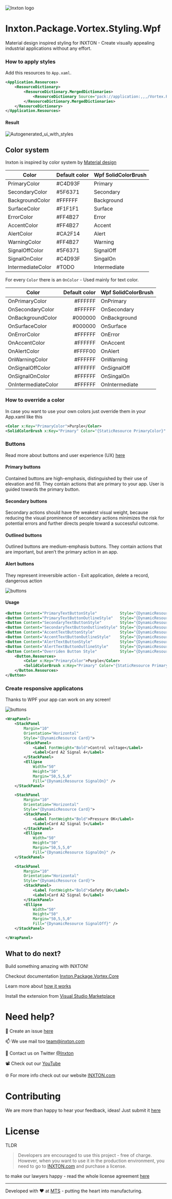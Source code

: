 ![Inxton logo](/common/assets/logo.png)

# Inxton.Package.Vortex.Styling.Wpf

Material design inspired styling for INXTON - Create visually appealing industrial applications without any effort.

### How to apply styles

Add this resources to `App.xaml`.

~~~xml
<Application.Resources>
    <ResourceDictionary>
        <ResourceDictionary.MergedDictionaries>
            <ResourceDictionary Source="pack://application:,,,/Vortex.Presentation.Styling.Wpf;component/VortexStyle.xaml" />
        </ResourceDictionary.MergedDictionaries>
    </ResourceDictionary>
</Application.Resources>
~~~

#### Result

![Autogenerated_ui_with_styles](../assets/Autogenerated_ui_with_styles.gif)

## Color system

Inxton is inspired by color system by [Material design](https://www.material.io/design/color/the-color-system.html#color-theme-creation)

| Color             | Default color | Wpf SolidColorBrush |
| -------------     | -----         |-----                |
| PrimaryColor      | #C4D93F       |Primary              |
| SecondaryColor    | #5F6371       |Secondary            |
| BackgroundColor   | #FFFFFF       |Background           |
| SurfaceColor      | #F1F1F1       |Surface              |
| ErrorColor        | #FF4B27       |Error                |
| AccentColor       | #FF4B27       |Accent               |
| AlertColor        | #CA2F14       |Alert                |
| WarningColor      | #FF4B27       |Warning              |
| SignalOffColor    | #5F6371       |SignalOff            |
| SignalOnColor     | #C4D93F       |SingalOn             |
| IntermediateColor | #TODO         |Intermediate         |

For every `Color` there is an `OnColor` - Used mainly for text color. 

| Color               | Default color | Wpf SolidColorBrush |
| -------------       | -----:        |-----                |
| OnPrimaryColor      | #FFFFFF       |OnPrimary            |
| OnSecondaryColor    | #FFFFFF       |OnSecondary          |
| OnBackgroundColor   | #000000       |OnBackground         |
| OnSurfaceColor      | #000000       |OnSurface            |
| OnErrorColor        | #FFFFFF       |OnError              |
| OnAccentColor       | #FFFFFF       |OnAccent             |
| OnAlertColor        | #FFFF00       |OnAlert              |
| OnWarningColor      | #FFFFFF       |OnWarning            |
| OnSignalOffColor    | #FFFFFF       |OnSignalOff          |
| OnSignalOnColor     | #FFFFFF       |OnSingalOn           |
| OnIntermediateColor | #FFFFFF       |OnIntermediate       |

### How to override a color

In case you want to use your own colors just override them in your App.xaml like this
~~~XML
<Color x:Key="PrimaryColor">Purple</Color>
<SolidColorBrush x:Key="Primary" Color="{StaticResource PrimaryColor}" />
~~~

### Buttons

Read more about buttons and user experience (UX) [here](https://uxplanet.org/primary-secondary-action-buttons-c16df9b36150)       

#### Primary buttons
Contained buttons are high-emphasis, distinguished by their use of elevation and fill. They contain actions that are primary to your app. User is guided towards the primary button.

#### Secondary buttons
Secondary actions should have the weakest visual weight, because reducing the visual prominence of secondary actions minimizes the risk for potential errors and further directs people toward a successful outcome.


#### Outlined buttons
Outlined buttons are medium-emphasis buttons. They contain actions that are important, but aren’t the primary action in an app.


#### Alert buttons 
They represent irreversible action - Exit application, delete a record, dangerous action


![buttons](./assets/inxton_styling.png)
#### Usage
~~~xml
<Button Content="PrimaryTextButtonStyle"          Style="{DynamicResource PrimaryTextButtonStyle}"          />
<Button Content="PrimaryTextButtonOutlineStyle"   Style="{DynamicResource PrimaryTextButtonOutlineStyle}"   />
<Button Content="SecondaryTextButtonStyle"        Style="{DynamicResource SecondaryTextButtonStyle}"        />
<Button Content="SecondaryTextButtonOutlineStyle" Style="{DynamicResource SecondaryTextButtonOutlineStyle}" />
<Button Content="AccentTextButtonStyle"           Style="{DynamicResource AccentTextButtonStyle}"           />
<Button Content="AccentTextButtonOutlineStyle"    Style="{DynamicResource AccentTextButtonOutlineStyle}"    />
<Button Content="AlertTextButtonStyle"            Style="{DynamicResource AlertTextButtonStyle}"            />
<Button Content="AlertTextButtonOutlineStyle"     Style="{DynamicResource AlertTextButtonOutlineStyle}"     />
<Button Content="Overriden Button Style"          Style="{DynamicResource PrimaryTextButtonStyle}">
    <Button.Resources>
        <Color x:Key="PrimaryColor">Purple</Color>
        <SolidColorBrush x:Key="Primary" Color="{StaticResource PrimaryColor}" />
    </Button.Resources>
</Button>
~~~

### Create responsive applicatons

Thanks to WPF your app can work on any screen!

![buttons](./assets/responsive_design.gif)

~~~xml
<WrapPanel>
    <StackPanel
        Margin="10"
        Orientation="Horizontal"
        Style="{DynamicResource Card}">
        <StackPanel>
            <Label FontWeight="Bold">Control voltage</Label>
            <Label>Card A2 Signal 4</Label>
        </StackPanel>
        <Ellipse
            Width="50"
            Height="50"
            Margin="50,5,5,0"
            Fill="{DynamicResource SignalOn}" />
    </StackPanel>

    <StackPanel
        Margin="10"
        Orientation="Horizontal"
        Style="{DynamicResource Card}">
        <StackPanel>
            <Label FontWeight="Bold">Pressure OK</Label>
            <Label>Card A2 Signal 5</Label>
        </StackPanel>
        <Ellipse
            Width="50"
            Height="50"
            Margin="50,5,5,0"
            Fill="{DynamicResource SignalOn}" />
    </StackPanel>

    <StackPanel
        Margin="10"
        Orientation="Horizontal"
        Style="{DynamicResource Card}">
        <StackPanel>
            <Label FontWeight="Bold">Safety OK</Label>
            <Label>Card A2 Signal 6</Label>
        </StackPanel>
        <Ellipse
            Width="50"
            Height="50"
            Margin="50,5,5,0"
            Fill="{DynamicResource SignalOff}" />
    </StackPanel>

</WrapPanel>
~~~


## What to do next?

Build something amazing with INXTON!


Checkout documentation  [Inxton.Package.Vortex.Core](https://github.com/Inxton/documentation)

Learn more about [how it works](Inxton.Vortex.Presentation.Wpf/README.md)

Install the extension from [Visual Studio Marketplace](https://marketplace.visualstudio.com/items?itemName=Inxton.InxtonVortexBuilderExtensionPre)

# Need help?

🧪 Create an issue [here](https://github.com/Inxton/Feedback/issues/new/choose)

📫 We use mail too team@inxton.com 

🐤 Contact us on Twitter [@Inxton](https://twitter.com/inxtonteam)

📽 Check out our [YouTube](https://www.youtube.com/channel/UCB3EcnWyLSsV5gqSt8PRDXA/featured)

🌐 For more info check out our website [INXTON.com](https://www.inxton.com/)


# Contributing

We are more than happy to hear your feedback, ideas!
Just submit it [here](https://github.com/Inxton/Feedback/issues/new/choose)  


# License
TLDR
> Developers are encouraged to use this project -  free of charge. However, when you want to use it in the production environment, you need to go to  [INXTON.com](https://www.inxton.com/) and purchase a license.

to make our lawyers happy - read the whole license agreement [here](https://github.com/Inxton/about/blob/master/license.md)



---
Developed with ♥ at [MTS](https://www.mts.sk/en) - putting the heart into manufacturing.










 